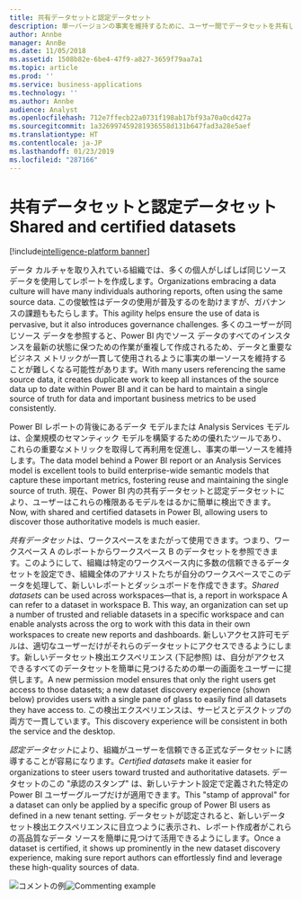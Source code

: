 ```yaml
---
title: 共有データセットと認定データセット
description: 単一バージョンの事実を維持するために、ユーザー間でデータセットを共有します。
author: Annbe
manager: AnnBe
ms.date: 11/05/2018
ms.assetid: 1508b82e-6be4-47f9-a827-3659f79aa7a1
ms.topic: article
ms.prod: ''
ms.service: business-applications
ms.technology: ''
ms.author: Annbe
audience: Analyst
ms.openlocfilehash: 712e7ffecb22a0731f198ab17bf93a70a0cd427a
ms.sourcegitcommit: 1a326997459281936558d131b647fad3a28e5aef
ms.translationtype: HT
ms.contentlocale: ja-JP
ms.lasthandoff: 01/23/2019
ms.locfileid: "287166"
---
```

# <a name="shared-and-certified-datasets"></a><span data-ttu-id="1c341-103">共有データセットと認定データセット</span><span class="sxs-lookup"><span data-stu-id="1c341-103">Shared and certified datasets</span></span>

[!include[intelligence-platform banner](../../includes/intelligence-platform.md)]

<span data-ttu-id="1c341-104">データ カルチャを取り入れている組織では、多くの個人がしばしば同じソース データを使用してレポートを作成します。</span><span class="sxs-lookup"><span data-stu-id="1c341-104">Organizations embracing a data culture will have many individuals authoring reports, often using the same source data.</span></span> <span data-ttu-id="1c341-105">この俊敏性はデータの使用が普及するのを助けますが、ガバナンスの課題ももたらします。</span><span class="sxs-lookup"><span data-stu-id="1c341-105">This agility helps ensure the use of data is pervasive, but it also introduces governance challenges.</span></span>  <span data-ttu-id="1c341-106">多くのユーザーが同じソース データを参照すると、Power BI 内でソース データのすべてのインスタンスを最新の状態に保つための作業が重複して作成されるため、データと重要なビジネス メトリックが一貫して使用されるように事実の単一ソースを維持することが難しくなる可能性があります。</span><span class="sxs-lookup"><span data-stu-id="1c341-106">With many users referencing the same source data, it creates duplicate work to keep all instances of the source data up to date within Power BI and it can be hard to maintain a single source of truth for data and important business metrics to be used consistently.</span></span> 

<span data-ttu-id="1c341-107">Power BI レポートの背後にあるデータ モデルまたは Analysis Services モデルは、企業規模のセマンティック モデルを構築するための優れたツールであり、これらの重要なメトリックを取得して再利用を促進し、事実の単一ソースを維持します。</span><span class="sxs-lookup"><span data-stu-id="1c341-107">The data model behind a Power BI report or an Analysis Services model is excellent tools to build enterprise-wide semantic models that capture these important metrics, fostering reuse and maintaining the single source of truth.</span></span> <span data-ttu-id="1c341-108">現在、Power BI 内の共有データセットと認定データセットにより、ユーザーはこれらの権限あるモデルをはるかに簡単に検出できます。</span><span class="sxs-lookup"><span data-stu-id="1c341-108">Now, with shared and certified datasets in Power BI, allowing users to discover those authoritative models is much easier.</span></span>

<span data-ttu-id="1c341-109">*共有データセット*は、ワークスペースをまたがって使用できます。つまり、ワークスペース A のレポートからワークスペース B のデータセットを参照できます。このようにして、組織は特定のワークスペース内に多数の信頼できるデータセットを設定でき、組織全体のアナリストたちが自分のワークスペースでこのデータを処理して、新しいレポートとダッシュボードを作成できます。</span><span class="sxs-lookup"><span data-stu-id="1c341-109">*Shared datasets* can be used across workspaces—that is, a report in workspace A can refer to a dataset in workspace B. This way, an organization can set up a number of trusted and reliable datasets in a specific workspace and can enable analysts across the org to work with this data in their own workspaces to create new reports and dashboards.</span></span> <span data-ttu-id="1c341-110">新しいアクセス許可モデルは、適切なユーザーだけがそれらのデータセットにアクセスできるようにします。新しいデータセット検出エクスペリエンス (下記参照) は、自分がアクセスできるすべてのデータセットを簡単に見つけるための単一の画面をユーザーに提供します。</span><span class="sxs-lookup"><span data-stu-id="1c341-110">A new permission model ensures that only the right users get access to those datasets; a new dataset discovery experience (shown below) provides users with a single pane of glass to easily find all datasets they have access to.</span></span> <span data-ttu-id="1c341-111">この検出エクスペリエンスは、サービスとデスクトップの両方で一貫しています。</span><span class="sxs-lookup"><span data-stu-id="1c341-111">This discovery experience will be consistent in both the service and the desktop.</span></span>

<span data-ttu-id="1c341-112">*認定データセット*により、組織がユーザーを信頼できる正式なデータセットに誘導することが容易になります。</span><span class="sxs-lookup"><span data-stu-id="1c341-112">*Certified datasets* make it easier for organizations to steer users toward trusted and authoritative datasets.</span></span> <span data-ttu-id="1c341-113">データセットのこの "承認のスタンプ" は、新しいテナント設定で定義された特定の Power BI ユーザーグループだけが適用できます。</span><span class="sxs-lookup"><span data-stu-id="1c341-113">This "stamp of approval" for a dataset can only be applied by a specific group of Power BI users as defined in a new tenant setting.</span></span> <span data-ttu-id="1c341-114">データセットが認定されると、新しいデータセット検出エクスペリエンスに目立つように表示され、レポート作成者がこれらの高品質なデータ ソースを簡単に見つけて活用できるようにします。</span><span class="sxs-lookup"><span data-stu-id="1c341-114">Once a dataset is certified, it shows up prominently in the new dataset discovery experience, making sure report authors can effortlessly find and leverage these high-quality sources of data.</span></span> 

<span data-ttu-id="1c341-115">![コメントの例](media/certified-datasets.png "認定データセット")</span><span class="sxs-lookup"><span data-stu-id="1c341-115">![Commenting example](media/certified-datasets.png "Certified datasets")</span></span>
